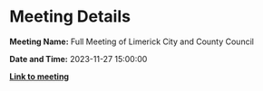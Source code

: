 # Meeting Details

**Meeting Name:** Full Meeting of Limerick City and County Council

**Date and Time:** 2023-11-27 15:00:00

**<a href="https://www.limerick.ie/council/whats-on/full-meeting-of-limerick-city-and-county-council-4" target="_blank">Link to meeting</a>**
